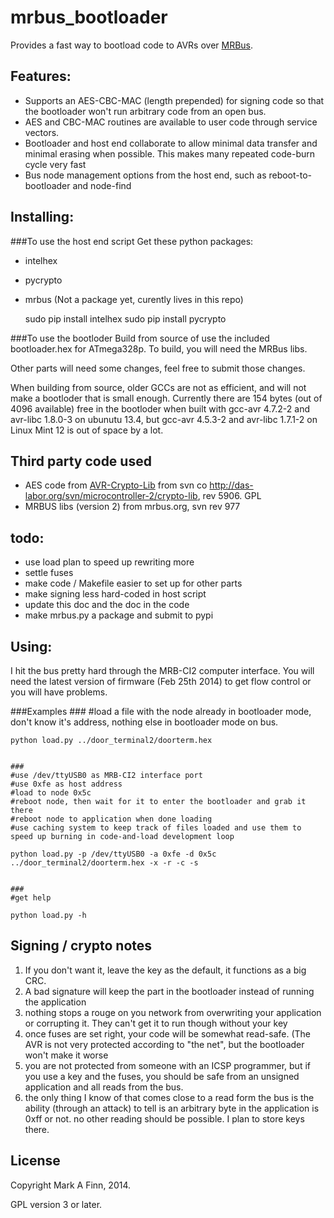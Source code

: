 mrbus_bootloader
==========================

Provides a fast way to bootload code to AVRs over [MRBus](http://mrbus.org).

Features:
---------
* Supports an AES-CBC-MAC (length prepended) for signing code so that the bootloader won't run arbitrary code from an open bus.
* AES and CBC-MAC routines are available to user code through service vectors.
* Bootloader and host end collaborate to allow minimal data transfer and minimal erasing when possible.  This makes many repeated code-burn cycle very fast
* Bus node management options from the host end, such as reboot-to-bootloader and node-find



Installing:
--------
###To use the host end script
Get these python packages:
* intelhex
* pycrypto
* mrbus (Not a package yet, curently lives in this repo)


    sudo pip install intelhex
    sudo pip install pycrypto

###To use the bootloder
Build from source of use the included bootloader.hex for ATmega328p.  To build, you will need the MRBus libs.

Other parts will need some changes, feel free to submit those changes.

When building from source, older GCCs are not as efficient, and will not make a bootloder that is small enough.  Currently there are 154 bytes (out of 4096 available) free in the bootloder when built with gcc-avr 4.7.2-2 and avr-libc 1.8.0-3 on ubunutu 13.4, but gcc-avr 4.5.3-2 and avr-libc 1.7.1-2 on Linux Mint 12 is out of space by a lot. 

Third party code used
----------------------
* AES code from [AVR-Crypto-Lib](http://www.das-labor.org/wiki/AVR-Crypto-Lib) from svn co http://das-labor.org/svn/microcontroller-2/crypto-lib, rev 5906.  GPL
* MRBUS libs (version 2) from mrbus.org, svn rev 977

todo: 
-----
* use load plan to speed up rewriting more
* settle fuses
* make code / Makefile easier to set up for other parts
* make signing less hard-coded in host script
* update this doc and the doc in the code
* make mrbus.py a package and submit to pypi

Using:
-----
I hit the bus pretty hard through the MRB-CI2 computer interface.  You will need the latest version of firmware (Feb 25th 2014) to get flow control or you will have problems.

###Examples
    ###
    #load a file with the node already in bootloader mode, don't know it's address, nothing else in bootloader mode on bus.

    python load.py ../door_terminal2/doorterm.hex


    ###
    #use /dev/ttyUSB0 as MRB-CI2 interface port
    #use 0xfe as host address
    #load to node 0x5c
    #reboot node, then wait for it to enter the bootloader and grab it there
    #reboot node to application when done loading
    #use caching system to keep track of files loaded and use them to speed up burning in code-and-load development loop

    python load.py -p /dev/ttyUSB0 -a 0xfe -d 0x5c ../door_terminal2/doorterm.hex -x -r -c -s


    ###
    #get help

    python load.py -h



Signing / crypto notes
----------------------
1. If you don't want it, leave the key as the default, it functions as a big CRC.
1. A bad signature will keep the part in the bootloader instead of running the application
2. nothing stops a rouge on you network from overwriting your application or corrupting it. They can't get it to run though without your key
1. once fuses are set right, your code will be somewhat read-safe. (The AVR is not very protected according to "the net", but the bootloader won't make it worse
1. you are not protected from someone with an ICSP programmer, but if you use a key and the fuses, you should be safe from an unsigned application and all reads from the bus.
1. the only thing I know of that comes close to a read form the bus is the ability (through an attack) to tell is an arbitrary byte in the application is 0xff or not.  no other reading should be possible.  I plan to store keys there.



License 
-------
Copyright Mark A Finn, 2014.

GPL version 3 or later.




